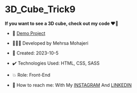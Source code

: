 # 3D_Cube_Trick9

**If you want to see a 3D cube, check out my code ♥️👀**


- 🔗 [Demo Project](https://mehrsa-mohajeri-developer.github.io/3D_Cube_Trick9/)
  
- 👩🏻‍💻 Developed by Mehrsa Mohajeri

- 📆 Created: 2023-10-5

- ✔️ Technologies Used: HTML, CSS, SASS

- 💥 Role: Front-End

- 📲 How to reach me: With My [INSTAGRAM](https://www.instagram.com/mehrsa_mohajeri_developer) And [LINKEDIN](https://www.linkedin.com/in/mehrsa-mohajeri-developer)
